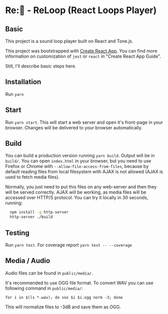 # Re:🔄 - ReLoop (React Loops Player)

## Basic

This project is a sound loop player built on React and Tone.js.

This project was bootstrapped with [Create React App](https://github.com/facebookincubator/create-react-app). You can find more information on customization of `jest` or `react` in "Create React App Guide".

Still, I'll describe basic steps here.

## Installation

Run `yarn`

## Start

Run `yarn start`. This will start a web server and open it's front-page in your browser. Changes will be delivered to your browser automatically.

## Build

You can build a production version running `yarn build`. Output will be in `build/`. You can open `index.html` in your browser, but you need to use Firefox or Chrome with `--allow-file-access-from-files`, because by default reading files from local filesystem with AJAX is not allowed (AJAX is used to fetch media files).

Normally, you just need to put this files on any web-server and then they will be served correctly. AJAX will be working, as media files will be accessed over HTTP/S protocol. You can try it locally in 30 seconds, running:
```bash
  npm install -g http-server
  http-server ./build
```

## Testing

Run `yarn test`. For coverage report `yarn test -- --coverage`

## Media / Audio

Audio files can be found in `public/media/`.

It's recommended to use OGG file format. To convert WAV you can use following command in `public/media/`:

`for i in $(ls *.wav); do sox $i $i.ogg norm -3; done`

This will normalize files to -3dB and save them as OGG.
